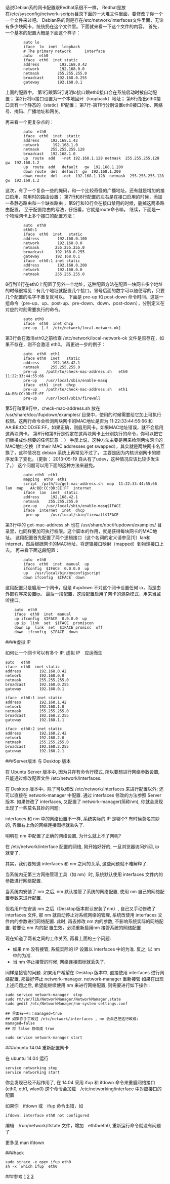 话说Debian系的网卡配置跟Redhat系很不一样， Redhat是放在/etc/sysconfig/network-scripts目录下面的一大堆文件里面，要修改？你一个一个文件来过吧。 Debian系的则是存在/etc/network/interfaces文件里面，无论有多少块网卡，统统扔在这个文件里。下面就来看一下这个文件的内容。
首先，一个基本的配置大概是下面这个样子：

```
        auto lo
        iface  lo  inet  loopback
        # The primary network      interface
        auto   eth0
        iface  eth0  inet static   
        address         192.168.0.42 
        network         192.168.0.0 
        netmask        255.255.255.0 
        broadcast      192.168.0.255 
        gateway        192.168.0.1
```

上面的配置中，
第1行跟第5行说明lo接口跟eth0接口会在系统启动时被自动配置；
第2行将lo接口设置为一个本地回环（loopback）地址；
第6行指出eth0接口具有一个静态的（static）IP配置；
第7行-第11行分别设置eth0接口的ip、网络号、掩码、广播地址和网关。

再来看一个更复杂点的：

```
        auto  eth0
        iface  eth0  inet  static 
        address     192.168.1.42 
        network      192.168.1.0 
        netmask     255.255.255.128 
        broadcast   192.168.1.0  
        up  route  add   -net 192.168.1.128 netmask  255.255.255.128  gw  192.168.1.2
        up  route  add   default   gw  192.168.1.200  
        down route  del  default  gw  192.168.1.200  
        down route  del  -net  192.168.1.128  netmask  255.255.255.128  gw  192.168.1.2
```

这次，有了一个复杂一些的掩码，和一个比较奇怪的广播地址。还有就是增加的接口启用、禁用时的路由设置；
第7行和8行配置的左右是在接口启用的时候，添加一条静态路由和一个缺省路由；
第9行和10行会在接口禁用的时候，删掉这两条路由配置。
至于配置路由的写法，仔细看，它就是route命令嘛。
继续，下面是一个物理网卡上多个接口的配置方法：

```
        auto  eth0
        eth0:1
        iface  eth0  inet   static
        address        192.168.0.100
        network        192.168.0.0
        netmask       255.255.255.0
        broadcast     192.168.0.255
        gateway       192.168.0.1 
        iface  eth0:1 inet static  
        address        192.168.0.200
        network        192.168.0.0
        netmask       255.255.255.0
```

8行到11行在eth0上配置了另外一个地址，这种配置方法在配置一块网卡多个地址的时候很常见：有几个地址就配置几个接口。冒号后面的数字可以随便写的，只要几个配置的名字不重复就可以。
下面是 pre-up 和 post-down 命令时间。这是一组命令（pre-up、up、post-up、pre-down、down、post-down），分别定义在对应的时刻需要执行的命令。

```        
        auto eth0
        iface  eth0  inet dhcp 
        pre-up  [-f  /etc/network/local-network-ok]
```        
第3行会在激活eth0之前检查  /etc/network/local-network-ok 文件是否存在，如果不存在，则不会激活 eth0。
再更进一步的例子：

```
        auto  eth0  eth1
        iface eth0  inet   static
        address      192.168.42.1
        netmask     255.255.255.0 
        pre-up    /path/to/check-mac-address.sh   eth0  11:22:33:44:55:66
        pre-up    /usr/local/sbin/enable-masq
        iface  eth1  inet  dhcp
        pre-up    /path/to/check-mac-address.sh   eth1  AA:BB:CC:DD:EE:FF
        pre-up    /usr/local/sbin/firewall
```
        
第5行和第8行中，check-mac-address.sh    放在    /usr/share/doc/ifupdown/examples/ 目录中，使用的时候需要给它加上可执行权限。这两行命令会检测两块网卡的MAC地址是否为 11:22:33:44:55:66 和 AA:BB:CC:DD:EE:FF，如果正确，则启用网卡。如果MAC地址错误，就不会启用这两块网卡。
第6行和第9行是假定在这两块网卡上分别执行的命令，你可以把它们替换成你想要的任何玩意 ：）
手册上说，这种方法主要是用来检测两块网卡的MAC地址交换（If their MAC addresses get swapped），其实就是两块网卡名互换了，这种情况在 debian 系统上再常见不过了， 主要是因为内核识别网卡的顺序发生了变化。（更新： 2013-05-19 自从有了udev，这种情况应该比较少发生了。）
这个问题可以用下面的这种方法来避免。

```
        auto eth0  eth1
        mapping  eth0  eth1  
        script  /path/to/get-mac-address.sh  map  11:22:33:44:55:66  lan  map   AA:BB:CC:DD:EE:FF  internet  
        iface  lan  inet  static  
        address     192.168.42.1
        netmask    255.255.255.0
        pre-up    /usr/local/sbin/enable-masq$IFACE
        iface  internet  inet  dhcp
         pre-up     /usr/local/sbin/firewall$IFACE
```

第3行中的 get-mac-address.sh 也在 /usr/share/doc/ifupdown/examples/ 目录里，也同样要加可执行权限。这个脚本的作用，就是获得每块网卡的MAC地址。
这段配置首先配置了两个逻辑接口（这个名词的定义请参见[1]）lan和internet，然后根据网卡的MAC地址，将逻辑接口映射（mapped）到物理接口上去。
再来看下面这段配置：

```
        auto  eth0
        iface  eth0  inet  manual  up     
        ifconfig  $IFACE  0.0.0.0  up   
        up   /usr/local/bin/myconfigscript  
        down ifconfig  $IFACE  down
```

这段配置只是启用一个网卡，但是 ifupdown 不对这个网卡设置任何 ip，而是由外部程序来设置ip。
最后一段配置，这段配置启用了网卡的混杂模式，用来当监听接口。

```
	auto  eth0 
	iface  eth0  inet  manual  
	up ifconfig  $IFACE  0.0.0.0  up  
	up ip  link  set  $IFACE  promiscon  
	down ip  link  set  $IFACE promisc  off  
	down  ifconfig  $IFACE  down
```

####虚拟 IP

如何让一个网卡可以有多个 IP, 虚拟 IP　应运而生

    auto   eth0
    iface  eth0  inet static
    address        192.168.0.42
    network        192.168.0.0
    netmask        255.255.255.0
    broadcast      192.168.0.255
    gateway        192.168.0.1

    iface  eth0:1 inet static
    address        192.168.1.42
    network        192.168.1.0
    netmask        255.255.255.0
    broadcast      192.168.2.255
    gateway        192.168.1.1

    iface  eth0:2 inet static
    address        192.168.2.42
    network        192.168.2.0
    netmask        255.255.255.0
    broadcast      192.168.2.255
    gateway        192.168.2.1

###Server版本 与 Desktop 版本

在 Ubuntu Server 版本中, 因为只存有命令行模式, 所以要想进行网络参数设置, 只能通过修改配置文件 /etc/network/interfaces.

在 Desktop 版本中，除了可以修改 /etc/network/interfaces 来进行配置以外; 还可以直接在 network-manager 中配置. 通过 interfaces
修改的方法参照 Server 版本. 如果修改了 interfaces, 又配置了 network-manager(简称nm), 你就会发现出现了一些莫名其妙的问题:

interfaces 和 nm 中的网络设置不一样, 系统实际的 IP 是哪个? 有时候莫名其妙的, 界面右上角的网络连接图标就丢失了.

明明在 nm 中配置了正确的网络设置, 为什么就上不了网呢?

在 /etc/network/interface 配置的网络, 刚开始好好的, 一旦浏览器访问外网, ip 就变了.

其实，我们要知道 interfaces 和 nm 之间的关系, 这些问题就不难解释了.

当系统内无第三方网络管理工具（如 nm）时, 系统默认使用 interfaces 文件内的参数进行网络配置.

当系统内安装了 nm 之后, nm 默认接管了系统的网络配置, 使用 nm 自己的网络配置参数来进行配置.

但若用户在安装 nm 之后（Desktop版本默认安装了nm）, 自己又手动修改了 interfaces 文件, 那 nm 就自动停止对系统网络的管理,
系统改使用 interfaces 文件内的参数进行网络配置. 此时, 再去修改 nm 内的参数, 不影响系统实际的网络配置. 若要让 nm 内的配
置生效，必须重新启用nm 接管系统的网络配置

现在知道了两者之间的工作关系, 再看上面的三个问题:

* 如果 nm 没有接管, 系统实际的 IP 设置以 interfaces 中的为准. 反之, 以 nm 中的为准.
* 当 nm 停止接管的时候, 网络连接图标就丢失了.

同样是接管的问题. 如果用户希望在 Desktop 版本中, 直接使用 interfaces 进行网络配置, 那最好停止 network-manager. network-manager 重新接管
如果在出现上述问题之后, 希望能继续使用 nm 来进行网络配置, 则需要进行如下操作：

    sudo service network-manager  stop
    sudo rm/var/lib/NetworkManager/NetworkManager.state
    sudo gedit /etc/NetworkManager/nm-system-settings.conf

    ## 里面有一行：managed=true
    ## 如果你手工改过 /etc/network/interfaces , nm 会自己把这行改成: managed=false
    ## 将 false 修改成 true

    sudo service network-manager start

###ubuntu 14.04 重新配置网卡

在 ubuntu 14.04 运行

    service networking stop
    service networking start

你会发现已经不起作用了, 在 14.04 采用 ifup 和 ifdown 命令来重启网络接口(eth0, eth1, wlan0)
这个命令会加载　/etc/networking/interface 中对应接口的配置

如果你　ifdown 或　ifup 命令出错，如　

    ifdown: interface eth0 not configured

编辑　/run/network/ifstate 文件，增加　eth0=eth0, 重新运行命令就没有问题了

更多见 man ifdown

###hack

    sudo strace -e open ifup eth0
    sh -x `which ifup` eth0

###参考
[1](debian参考手册)
[2](http://unix.stackexchange.com/questions/50602/cant-ifdown-eth0-main-interface)
[3](http://gfrog.net/2008/01/config-file-in-debian-interfaces-1)
